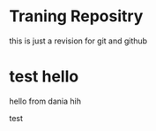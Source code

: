 # Traning Repositry

this is just a revision for git and github

# test hello

hello from dania hih

test
